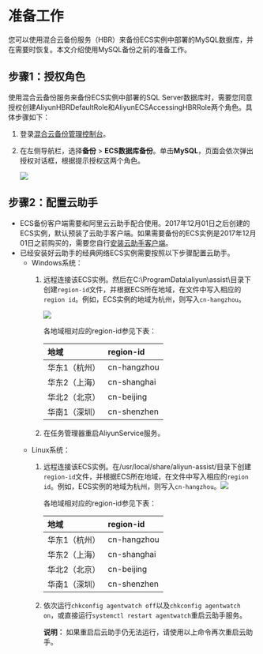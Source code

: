 # 准备工作

您可以使用混合云备份服务（HBR）来备份ECS实例中部署的MySQL数据库，并在需要时恢复。本文介绍使用MySQL备份之前的准备工作。

## 步骤1：授权角色

使用混合云备份服务来备份ECS实例中部署的SQL Server数据库时，需要您同意授权创建AliyunHBRDefaultRole和AliyunECSAccessingHBRRole两个角色。具体步骤如下：

1.  登录[混合云备份管理控制台](https://hbr.console.aliyun.com)。

2.  在左侧导航栏，选择**备份** \> **ECS数据库备份**。单击**MySQL**，页面会依次弹出授权对话框，根据提示授权这两个角色。

    ![](https://static-aliyun-doc.oss-accelerate.aliyuncs.com/assets/img/zh-CN/2631549951/p37733.png)


## 步骤2：配置云助手

-   ECS备份客户端需要和阿里云云助手配合使用。2017年12月01日之后创建的ECS实例，默认预装了云助手客户端。如果需要备份的ECS实例是2017年12月01日之前购买的，需要您自行[安装云助手客户端](/cn.zh-CN/运维与监控/云助手/配置云助手客户端/安装云助手客户端.md)。
-   已经安装好云助手的经典网络ECS实例需要按照以下步骤配置云助手。
    -   Windows系统：
        1.  远程连接该ECS实例。然后在C:\\ProgramData\\aliyun\\assist\\目录下创建`region-id`文件，并根据ECS所在地域，在文件中写入相应的`region id`。例如，ECS实例的地域为杭州，则写入`cn-hangzhou`。

            ![](https://static-aliyun-doc.oss-accelerate.aliyuncs.com/assets/img/zh-CN/3827909951/p39296.png)

            各地域相对应的region-id参见下表：

            |地域|region-id|
            |:-|:--------|
            |华东1（杭州）|cn-hangzhou|
            |华东2（上海）|cn-shanghai|
            |华北2（北京）|cn-beijing|
            |华南1（深圳）|cn-shenzhen|

        2.  在任务管理器重启AliyunService服务。
    -   Linux系统：
        1.  远程连接该ECS实例。在/usr/local/share/aliyun-assist/目录下创建`region-id`文件，并根据ECS所在地域，在文件中写入相应的`region id`。例如，ECS实例的地域为杭州，则写入`cn-hangzhou`。![](https://static-aliyun-doc.oss-accelerate.aliyuncs.com/assets/img/zh-CN/3827909951/p39297.png)

            各地域相对应的region-id参见下表：

            |地域|region-id|
            |:-|:--------|
            |华东1（杭州）|cn-hangzhou|
            |华东2（上海）|cn-shanghai|
            |华北2（北京）|cn-beijing|
            |华南1（深圳）|cn-shenzhen|

        2.  依次运行`chkconfig agentwatch off`以及`chkconfig agentwatch on`，或直接运行`systemctl restart agentwatch`重启云助手服务。

            **说明：** 如果重启后云助手仍无法运行，请使用以上命令再次重启云助手。


